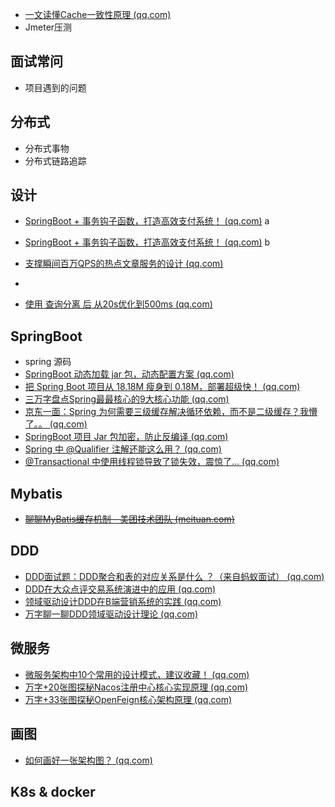
* [一文读懂Cache一致性原理 (qq.com)](https://mp.weixin.qq.com/s/2xrz4JbWkbRnR5geGM0CgA)
* Jmeter压测

## 面试常问
* 项目遇到的问题

## 分布式

* 分布式事物
* 分布式链路追踪

## 设计

* [SpringBoot + 事务钩子函数，打造高效支付系统！ (qq.com)](https://mp.weixin.qq.com/s/F5EJlqwQX663dL8cBMur5w) a
* [SpringBoot + 事务钩子函数，打造高效支付系统！ (qq.com)](https://mp.weixin.qq.com/s/Go1b3XWe3g8ev_UIx0i-9Q) b
* [支撑瞬间百万QPS的热点文章服务的设计 (qq.com)](https://mp.weixin.qq.com/s/UlXV2X-jLqmazcsAT9D4bw)
* 



* [使用 查询分离 后 从20s优化到500ms (qq.com)](https://mp.weixin.qq.com/s/wqJrTlS6ePqPcFB4i0NIOQ)

## SpringBoot
* spring 源码
* [SpringBoot 动态加载 jar 包，动态配置方案 (qq.com)](https://mp.weixin.qq.com/s/X5EoIreBIfIzeV5RD9Ti7w)
* [把 Spring Boot 项目从 18.18M 瘦身到 0.18M，部署超级快！ (qq.com)](https://mp.weixin.qq.com/s/opPe3CWMkgUIyMh9fWn-Kg)
* [三万字盘点Spring最最核心的9大核心功能 (qq.com)](https://mp.weixin.qq.com/s/jgxQCIUnG7PhKfv7PxQYKg)
* [京东一面：Spring 为何需要三级缓存解决循环依赖，而不是二级缓存？我懵了。。 (qq.com)](https://mp.weixin.qq.com/s/nVkX9RDB3_unRxxVIYwntA)
* [SpringBoot 项目 Jar 包加密，防止反编译 (qq.com)](https://mp.weixin.qq.com/s/XFTDcLe8RiRWBFZEgV5j9A)
* [Spring 中 @Qualifier 注解还能这么用？ (qq.com)](https://mp.weixin.qq.com/s/gY7tetEEBe4A9ElHanr2qg)
* [@Transactional 中使用线程锁导致了锁失效，震惊了... (qq.com)](https://mp.weixin.qq.com/s/nZuWekQY6j1OMNU5ZdLeeQ)

## Mybatis

* ~~[聊聊MyBatis缓存机制 - 美团技术团队 (meituan.com)](https://tech.meituan.com/2018/01/19/mybatis-cache.html)~~

## DDD

* [DDD面试题：DDD聚合和表的对应关系是什么 ？（来自蚂蚁面试） (qq.com)](https://mp.weixin.qq.com/s/n_0NaMLTALYYrm8HIzDT5Q)
* [DDD在大众点评交易系统演进中的应用 (qq.com)](https://mp.weixin.qq.com/s/_VehzjU22Z1AUAPrEoswHQ)
* [领域驱动设计DDD在B端营销系统的实践 (qq.com)](https://mp.weixin.qq.com/s/Iyk48w8vbzofIrzKBwLCAQ)
* [万字聊一聊DDD领域驱动设计理论 (qq.com)](https://mp.weixin.qq.com/s/yiCpy3RoZNGX04Yawvca_A)

## 微服务

* [微服务架构中10个常用的设计模式，建议收藏！ (qq.com)](https://mp.weixin.qq.com/s/zgtrUH9w6nkSVV0CVC-_5g)
* [万字+20张图探秘Nacos注册中心核心实现原理 (qq.com)](https://mp.weixin.qq.com/s/MUsPItwN68mD5DXnYQv9iw)
* [万字+33张图探秘OpenFeign核心架构原理 (qq.com)](https://mp.weixin.qq.com/s/NABg5tGizHsmdXgUO6NeVw)

## 画图

* [如何画好一张架构图？ (qq.com)](https://mp.weixin.qq.com/s/44VdJNNvvFemTwFTm5eK-w)



## K8s & docker